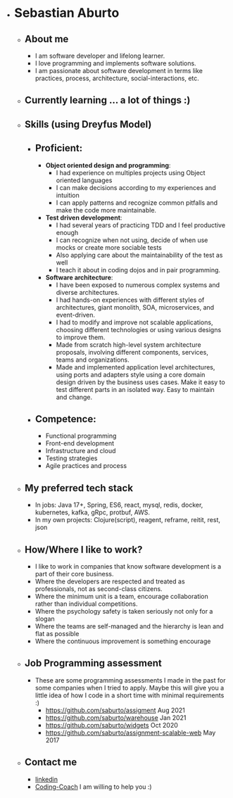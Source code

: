 - # Sebastian Aburto  
	- ## About me  
		- I am software developer and lifelong learner.  
		- I love programming and implements software solutions.  
		- I am passionate about software development in terms like practices, process, architecture, social-interactions, etc.  
	- ## Currently learning ... a lot of things :) 
	- ## Skills (using Dreyfus Model)  
		- ## Proficient:  
			- **Object oriented design and programming**:  
				- I had experience on multiples projects using Object oriented languages  
				- I can make decisions according to my experiences and intuition  
				- I can apply patterns and recognize common pitfalls and make the code more maintainable.  
			- **Test driven development**:  
				- I had several years of practicing TDD and I feel productive enough  
				- I can recognize when not using, decide of when use mocks or create more sociable tests  
				- Also applying care about the maintainability of the test as well  
				- I teach it about in coding dojos and in pair programming.  
			- **Software architecture**:  
				- I have been exposed to numerous complex systems and diverse architectures.  
				- I had hands-on experiences with different styles of architectures, giant monolith, SOA, microservices, and event-driven.  
				- I had to modify and improve not scalable applications, choosing different technologies or using various designs to improve them.  
				- Made from scratch high-level system architecture proposals, involving different components, services, teams and organizations.  
				- Made and implemented application level architectures, using ports and adapters style using a core domain design driven by the business uses cases. Make it easy to test different parts in an isolated way. Easy to maintain and change.  
		- ## Competence:  
			- Functional programming  
			- Front-end development  
			- Infrastructure and cloud  
			- Testing strategies  
			- Agile practices and process  
	- ## My preferred tech stack  
		- In jobs: Java 17+, Spring, ES6, react, mysql, redis, docker, kubernetes, kafka, gRpc, protbuf, AWS.  
		- In my own projects: Clojure(script), reagent, reframe, reitit, rest, json  
	- ## How/Where I like to work?  
		- I like to work in companies that know software development is a part of their core business.  
		- Where the developers are respected and treated as professionals, not as second-class citizens.  
		- Where the minimum unit is a team, encourage collaboration rather than individual competitions.  
		- Where the psychology safety is taken seriously not only for a slogan  
		- Where the teams are self-managed and the hierarchy is lean and flat as possible  
		- Where the continuous improvement is something encourage  
	- ## Job Programming assessment  
		- These are some programming assessments I made in the past for some companies when I tried to apply. Maybe this will give you a little idea of how I code in a short time with minimal requirements :)  
			- https://github.com/saburto/assigment Aug 2021  
			- https://github.com/saburto/warehouse Jan 2021  
			- https://github.com/saburto/widgets Oct 2020  
			- https://github.com/saburto/assignment-scalable-web May 2017  
	- ## Contact me  
		- [linkedin](https://www.linkedin.com/in/saburto/?locale=en_US)  
		- [Coding-Coach](https://mentors.codingcoach.io/u/604603c0640f2e04524c959f) I am willing to help you :)  
